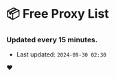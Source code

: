 # :package: Free Proxy List
### Updated every 15 minutes.

- Last updated: `2024-09-30 02:30`

:heart:
